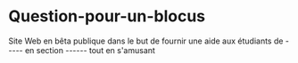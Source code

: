 # Question-pour-un-blocus

Site Web en bêta publique dans le but de fournir une aide aux étudiants de ----- en section ------ tout en s'amusant